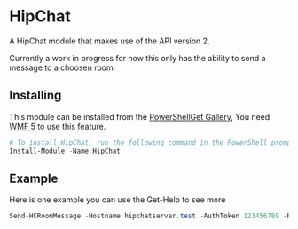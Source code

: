 # HipChat
A HipChat module that makes use of the API version 2.

Currently a work in progress for now this only has the ability to send a message to a choosen room.

## Installing
This module can be installed from the [PowerShellGet Gallery](https://www.powershellgallery.com/packages/HipChat/),  You need [WMF 5](https://www.microsoft.com/en-us/download/details.aspx?id=44987) to use this feature.
```PowerShell
# To install HipChat, run the following command in the PowerShell prompt in Administrator mode:
Install-Module -Name HipChat
```

## Example
 Here is one example you can use the Get-Help to see more
 ```PowerShell
Send-HCRoomMessage -Hostname hipchatserver.test -AuthToken 123456789 -RoomID 9999 -Message 'Hello World' -Colour green -DisableCertCheck -From TestPerson
```

